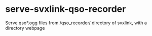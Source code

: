 # serve-svxlink-qso-recorder
Serve qso*.ogg files from /qso_recorder/ directory of svxlink, with a directory webpage
